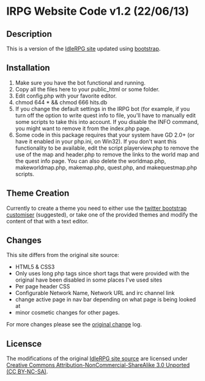 IRPG Website Code v1.2 (22/06/13)
===

Description
---
This is a version of the [IdleRPG site][ois] updated using [bootstrap][bs].

Installation
------------

1. Make sure you have the bot functional and running.
2. Copy all the files here to your public_html or some folder.
3. Edit config.php with your favorite editor.
4. chmod 644 * && chmod 666 hits.db
5. If you change the default settings in the IRPG bot (for example, if you turn
   off the option to write quest info to file, you'll have to manually edit
   some scripts to take this into account. If you disable the INFO command,
   you might want to remove it from the index.php page.
6. Some code in this package requires that your system have GD 2.0+ (or have it
   enabled in your php.ini, on Win32). If you don't want this functionality to
   be available, edit the script playerview.php to remove the use of the map
   and header.php to remove the links to the world map and the quest info page.
   You can also delete the worldmap.php, makeworldmap.php, makemap.php,
   quest.php, and makequestmap.php scripts.

Theme Creation
--------------

Currently to create a theme you need to either use the [twitter bootstrap customiser][bsc] (suggested), or take one of the provided themes and modify the content of that with a text editor.

Changes
---

This site differs from the original site source:
* HTML5 & CSS3
* Only uses long php tags since short tags that were provided with the original have been disabled in some places I've used sites
* Per page header CSS
* Configurable Network Name, Network URL and irc channel link
* change active page in nav bar depending on what page is being looked at
* minor cosmetic changes for other pages.

For more changes please see the [original change][ocl] log.

Licensce
---

The modifications of the original [IdleRPG site source][ois] are licensed under [Creative Commons Attribution-NonCommercial-ShareAlike 3.0 Unported (CC BY-NC-SA)](http://creativecommons.org/licenses/by-nc-sa/3.0/).

[ois]: http://idlerpg.net/
[ocl]: https://raw.github.com/adamus1red/idlerpg-site/01df15980c9e111c04d23ecaa8d7a0b7dd82d912/ChangeLog
[bs]: http://twitter.github.io/bootstrap/
[bsc]: http://twitter.github.io/bootstrap/customize.html#variables
